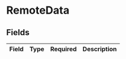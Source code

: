 # RemoteData


## Fields

| Field       | Type        | Required    | Description |
| ----------- | ----------- | ----------- | ----------- |